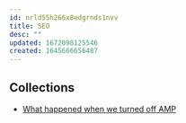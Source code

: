 ```yaml
---
id: nrld55h266x8edgrnds1nvv
title: SEO
desc: ""
updated: 1672098125546
created: 1645666656487
---
```


## Collections

- [What happened when we turned off AMP](https://searchengineland.com/what-happened-when-we-turned-off-amp-378591)

